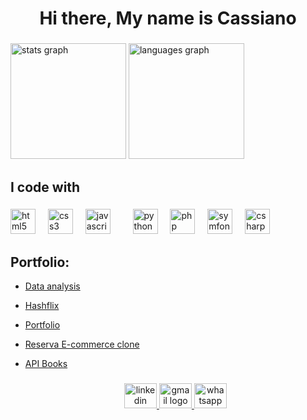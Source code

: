 <h1 align="center">Hi there, My name is Cassiano</h1>

###

<div>
  <img src="https://github-readme-stats.vercel.app/api?username=CassianoOliveira23&hide_title=false&hide_rank=false&show_icons=true&include_all_commits=true&count_private=true&disable_animations=false&theme=great-gatsby&locale=en&hide_border=false&order=1" height="185" alt="stats graph"/>
  <img src="https://github-readme-stats.vercel.app/api/top-langs?username=CassianoOliveira23&locale=en&hide_title=false&layout=compact&card_width=320&langs_count=5&theme=great-gatsby&hide_border=false&order=2" height="185" alt="languages graph"  />

</div>

###

<p align="left"></p>

###

<h2 align="left">I code with</h2>

###

<div align="left">
  <img src="https://cdn.jsdelivr.net/gh/devicons/devicon/icons/html5/html5-original.svg" height="40" alt="html5 logo"  />
  <img width="12" />
  <img src="https://cdn.jsdelivr.net/gh/devicons/devicon/icons/css3/css3-original.svg" height="40" alt="css3 logo"  />
  <img width="12" />
  <img src="https://cdn.jsdelivr.net/gh/devicons/devicon/icons/javascript/javascript-original.svg" height="40" alt="javascript logo"  />
  <img width="12" />
  
  <img width="12" />
  <img src="https://cdn.jsdelivr.net/gh/devicons/devicon/icons/python/python-original.svg" height="40" alt="python logo"  />
  <img width="12" />
  <img src="https://cdn.jsdelivr.net/gh/devicons/devicon/icons/php/php-original.svg" height="40" alt="php logo"  />
  <img width="12" />
  <img src="https://cdn.jsdelivr.net/gh/devicons/devicon/icons/symfony/symfony-original.svg" height="40" alt="symfony logo"  />
  <img width="12" />
  <img src="https://cdn.jsdelivr.net/gh/devicons/devicon/icons/csharp/csharp-original.svg" height="40" alt="csharp logo"  />
</div>

###

<!-- Portfolio -->
## Portfolio:
- [Data analysis](https://github.com/CassianoOliveira23/data_analysis_project.git)
- [Hashflix](https://github.com/CassianoOliveira23/Hashflix-Django.git)
- [Portfolio](https://portfolio-frontend-dusky-two.vercel.app/)
- [Reserva E-commerce clone](https://github.com/CassianoOliveira23/ecommerce-store.git)
- [API Books](https://github.com/CassianoOliveira23/api_books.git)



  ###

  <div align="center">
  <a href="https://www.linkedin.com/in/cassiano-oliveira-074950a7/" target="_blank">
    <img src="https://raw.githubusercontent.com/maurodesouza/profile-readme-generator/master/src/assets/icons/social/linkedin/default.svg" width="52" height="40" alt="linkedin logo"  />
  </a>
  <a href="https://mail.google.com/mail/u/0/#inbox" target="_blank">
    <img src="https://raw.githubusercontent.com/maurodesouza/profile-readme-generator/master/src/assets/icons/social/gmail/default.svg" width="52" height="40" alt="gmail logo"  />
  </a>
  <a href="https://api.whatsapp.com/send?phone=5551989340681" target="_blank">
    <img src="https://raw.githubusercontent.com/maurodesouza/profile-readme-generator/master/src/assets/icons/social/whatsapp/default.svg" width="52" height="40" alt="whatsapp logo"  />
  </a>
 </div>
 



